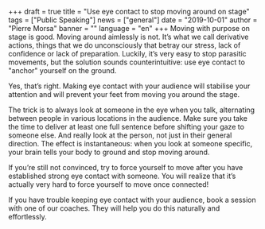 +++
draft = true
title = "Use eye contact to stop moving around on stage"
tags = ["Public Speaking"]
news = ["general"]
date = "2019-10-01"
author = "Pierre Morsa"
banner = ""
language = "en"
+++
Moving with purpose on stage is good. Moving around aimlessly is not. It’s what we call derivative actions, things that we do unconsciously that betray our stress, lack of confidence or lack of preparation. Luckily, it’s very easy to stop parasitic movements, but the solution sounds counterintuitive: use eye contact to "anchor" yourself on the ground.

Yes, that’s right. Making eye contact with your audience will stabilise your attention and will prevent your feet from moving you around the stage.

The trick is to always look at someone in the eye when you talk, alternating between people in various locations in the audience. Make sure you take the time to deliver at least one full sentence before shifting your gaze to someone else. And really look at the person, not just in their general direction. The effect is instantaneous: when you look at someone specific, your brain tells your body to ground and stop moving around.

If you’re still not convinced, try to force yourself to move after you have established strong eye contact with someone. You will realize that it’s actually very hard to force yourself to move once connected!

If you have trouble keeping eye contact with your audience, book a session with one of our coaches. They will help you do this naturally and effortlessly.